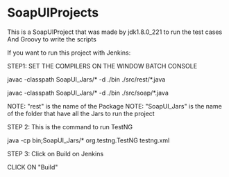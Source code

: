 # SoapUIProjects


This is a SoapUIProject that was made by jdk1.8.0_221 to run the test cases
And Groovy to write the scripts

If you want to run this project with Jenkins:

STEP1: SET THE COMPILERS ON THE WINDOW BATCH CONSOLE

javac -classpath SoapUI_Jars/* -d ./bin ./src/rest/*.java

javac -classpath SoapUI_Jars/* -d ./bin ./src/soap/*.java

NOTE: "rest" is the name of the Package
NOTE: "SoapUI_Jars" is the name of the folder that have all the Jars to run the project

STEP 2: This is the command to run TestNG

java -cp bin;SoapUI_Jars/* org.testng.TestNG testng.xml

STEP 3: Click on Build on Jenkins

CLICK ON "Build"
